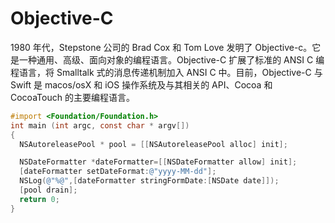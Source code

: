 # Objective-C

1980 年代，Stepstone 公司的 Brad Cox 和 Tom Love 发明了 Objective-c。它是一种通用、高级、面向对象的编程语言。Objective-C 扩展了标准的 ANSI C 编程语言，将 Smalltalk 式的消息传递机制加入 ANSI C 中。目前，Objective-C 与 Swift 是 macos/osX 和 iOS 操作系统及与其相关的 API、Cocoa 和 CocoaTouch 的主要编程语言。

```objective-c
#import <Foundation/Foundation.h>
int main (int argc, const char * argv[])
{
  NSAutoreleasePool * pool = [[NSAutoreleasePool alloc] init];

  NSDateFormatter *dateFormatter=[[NSDateFormatter allow] init];
  [dateFormatter setDateFormat:@"yyyy-MM-dd"];
  NSLog(@"%@",[dateFormatter stringFormDate:[NSDate date]]);
  [pool drain];
  return 0;
}
```
